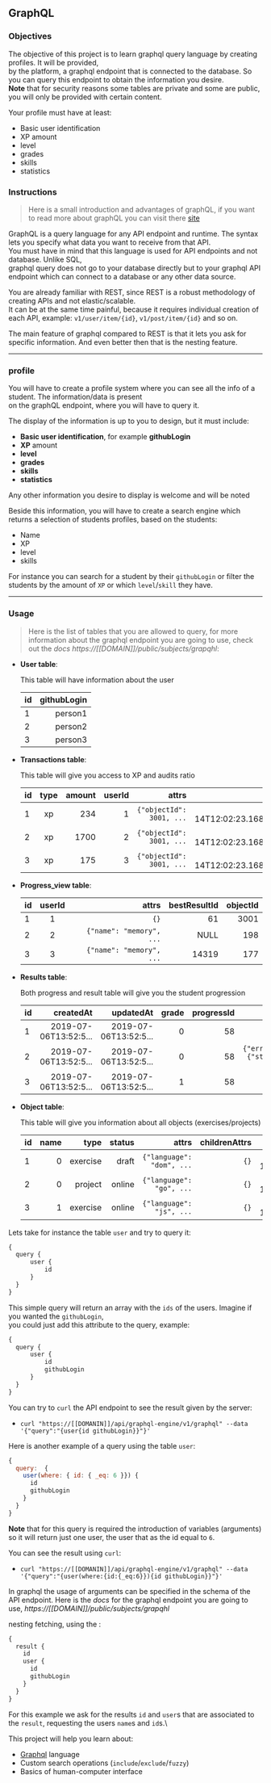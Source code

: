 ## GraphQL

### Objectives

The objective of this project is to learn graphql query language by creating profiles. It will be provided,\
by the platform, a graphql endpoint that is connected to the database. So you can query this endpoint to obtain the information you desire.\
**Note** that for security reasons some tables are private and some are public, you will only be provided with certain content.

Your profile must have at least:

- Basic user identification
- XP amount
- level
- grades
- skills
- statistics

### Instructions

> Here is a small introduction and advantages of graphQL, if you want to read more about graphQL you can visit there [site](https://graphql.org/)

GraphQL is a query language for any API endpoint and runtime. The syntax lets you specify what data you want to receive from that API.\
You must have in mind that this language is used for API endpoints and not database. Unlike SQL,\
graphql query does not go to your database directly but to your graphql API endpoint which can connect to a database or any other data source.

You are already familiar with REST, since REST is a robust methodology of creating APIs and not elastic/scalable.\
It can be at the same time painful, because it requires individual creation of each API, example: `v1/user/item/{id}`, `v1/post/item/{id}` and so on.

The main feature of graphql compared to REST is that it lets you ask for specific information. And even better then that is the nesting feature.

---

### **profile**

You will have to create a profile system where you can see all the info of a student. The information/data is present\
 on the graphQL endpoint, where you will have to query it.

The display of the information is up to you to design, but it must include:

- **Basic user identification**, for example **githubLogin**
- **XP** amount
- **level**
- **grades**
- **skills**
- **statistics**

Any other information you desire to display is welcome and will be noted

Beside this information, you will have to create a search engine which returns a selection of students profiles, based on the students:

- Name
- XP
- level
- skills

For instance you can search for a student by their `githubLogin` or filter the students by the amount of `XP` or which `level`/`skill` they have.

---

### Usage

> Here is the list of tables that you are allowed to query, for more information about the graphql endpoint you are going to use, check out the _docs_ _https://[[DOMAIN]]/public/subjects/grapqhl_:

- **User table**:

  This table will have information about the user

  | id  | githubLogin |
  | --- | ----------: |
  | 1   |     person1 |
  | 2   |     person2 |
  | 3   |     person3 |

- **Transactions table**:

  This table will give you access to XP and audits ratio

  | id  | type | amount | userId |                    attrs |                        createdAt |
  | --- | :--: | -----: | -----: | -----------------------: | -------------------------------: |
  | 1   |  xp  |    234 |      1 | `{"objectId": 3001, ...` | 2019-03-14T12:02:23.168726+00:00 |
  | 2   |  xp  |   1700 |      2 | `{"objectId": 3001, ...` | 2019-03-14T12:02:23.168726+00:00 |
  | 3   |  xp  |    175 |      3 | `{"objectId": 3001, ...` | 2019-03-14T12:02:23.168726+00:00 |

- **Progress_view table**:

  | id  | userId |                    attrs | bestResultId | objectId |
  | --- | :----: | -----------------------: | -----------: | -------: |
  | 1   |   1    |                     `{}` |           61 |     3001 |
  | 2   |   2    | `{"name": "memory", ...` |         NULL |      198 |
  | 3   |   3    | `{"name": "memory", ...` |        14319 |      177 |

- **Results table**:

  Both progress and result table will give you the student progression

  | id  |             createdAt |             updatedAt | grade | progressId |                        attrs |
  | --- | --------------------: | --------------------: | ----: | ---------: | ---------------------------: |
  | 1   | 2019-07-06T13:52:5... | 2019-07-06T13:52:5... |     0 |         58 |                         `{}` |
  | 2   | 2019-07-06T13:52:5... | 2019-07-06T13:52:5... |     0 |         58 | `{"errors": {"steps": ...}}` |
  | 3   | 2019-07-06T13:52:5... | 2019-07-06T13:52:5... |     1 |         58 |                         `{}` |

- **Object table**:

  This table will give you information about all objects (exercises/projects)

  | id  | name |     type | status |                     attrs | childrenAttrs |             createdAt |             updatedAt |
  | --- | ---: | -------: | -----: | ------------------------: | ------------: | --------------------: | --------------------: |
  | 1   |    0 | exercise |  draft | `{"language": "dom", ...` |          `{}` | 2019-03-14T12:02:2... | 2019-03-14T12:02:2... |
  | 2   |    0 |  project | online |  `{"language": "go", ...` |          `{}` | 2019-03-14T12:02:2... | 2019-03-14T12:02:2... |
  | 3   |    1 | exercise | online |  `{"language": "js", ...` |          `{}` | 2019-03-14T12:02:2... | 2019-03-14T12:02:2... |

Lets take for instance the table `user` and try to query it:

```js
{
  query {
      user {
          id
      }
  }
}
```

This simple query will return an array with the `ids` of the users. Imagine if you wanted the `githubLogin`,\
you could just add this attribute to the query, example:

```js
{
  query {
      user {
          id
          githubLogin
      }
  }
}
```

You can try to `curl` the API endpoint to see the result given by the server:

- `curl "https://[[DOMANIN]]/api/graphql-engine/v1/graphql" --data '{"query":"{user{id githubLogin}}"}'`

Here is another example of a query using the table `user`:

```js
{
  query:  {
    user(where: { id: { _eq: 6 }}) {
      id
      githubLogin
    }
  }
}
```

**Note** that for this query is required the introduction of variables (arguments)\
 so it will return just one user, the user that as the id equal to `6`.

You can see the result using `curl`:

- `curl "https://[[DOMANIN]]/api/graphql-engine/v1/graphql" --data '{"query":"{user(where:{id:{_eq:6}}){id githubLogin}}"}'`

In graphql the usage of arguments can be specified in the schema of the API endpoint. Here is the _docs_ for the graphql endpoint you are going to use, _https://[[DOMAIN]]/public/subjects/grapqhl_

nesting fetching, using the :

```js
{
  result {
    id
    user {
      id
      githubLogin
    }
  }
}

```

For this example we ask for the results `id` and `user`s that are associated to the `result`, requesting the users `name`s and `id`s.\

This project will help you learn about:

- [Graphql](https://graphql.org/) language
- Custom search operations (`include`/`exclude`/`fuzzy`)
- Basics of human-computer interface
